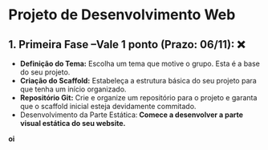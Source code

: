<h1> Projeto de Desenvolvimento Web</h1>

<h2>1. Primeira Fase –Vale 1 ponto (Prazo: 06/11): ❌</h2>
   <ul>
   <li><b>Definição do Tema:</b> Escolha um tema que motive o grupo. Esta é a base do seu projeto.</li>
   <li><b>Criação do Scaffold:</b> Estabeleça a estrutura básica do seu projeto para que tenha um início organizado.</li>
   <li><b>Repositório Git:</b> Crie e organize um repositório para o projeto e garanta que o scaffold inicial esteja devidamente commitado.</li>
   <li></b>Desenvolvimento da Parte Estática:<b> Comece a desenvolver a parte visual estática do seu website.</li>
</ul>
oi
